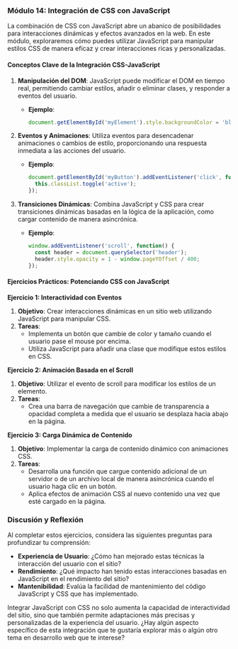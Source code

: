 ### Módulo 14: Integración de CSS con JavaScript

La combinación de CSS con JavaScript abre un abanico de posibilidades para interacciones dinámicas y efectos avanzados en la web. En este módulo, exploraremos cómo puedes utilizar JavaScript para manipular estilos CSS de manera eficaz y crear interacciones ricas y personalizadas.

#### Conceptos Clave de la Integración CSS-JavaScript

1. **Manipulación del DOM**: JavaScript puede modificar el DOM en tiempo real, permitiendo cambiar estilos, añadir o eliminar clases, y responder a eventos del usuario.
   - **Ejemplo**:
     ```javascript
     document.getElementById('myElement').style.backgroundColor = 'blue';
     ```

2. **Eventos y Animaciones**: Utiliza eventos para desencadenar animaciones o cambios de estilo, proporcionando una respuesta inmediata a las acciones del usuario.
   - **Ejemplo**:
     ```javascript
     document.getElementById('myButton').addEventListener('click', function() {
       this.classList.toggle('active');
     });
     ```

3. **Transiciones Dinámicas**: Combina JavaScript y CSS para crear transiciones dinámicas basadas en la lógica de la aplicación, como cargar contenido de manera asincrónica.
   - **Ejemplo**:
     ```javascript
     window.addEventListener('scroll', function() {
       const header = document.querySelector('header');
       header.style.opacity = 1 - window.pageYOffset / 400;
     });
     ```

#### Ejercicios Prácticos: Potenciando CSS con JavaScript

**Ejercicio 1: Interactividad con Eventos**
1. **Objetivo**: Crear interacciones dinámicas en un sitio web utilizando JavaScript para manipular CSS.
2. **Tareas**:
   - Implementa un botón que cambie de color y tamaño cuando el usuario pase el mouse por encima.
   - Utiliza JavaScript para añadir una clase que modifique estos estilos en CSS.

**Ejercicio 2: Animación Basada en el Scroll**
1. **Objetivo**: Utilizar el evento de scroll para modificar los estilos de un elemento.
2. **Tareas**:
   - Crea una barra de navegación que cambie de transparencia a opacidad completa a medida que el usuario se desplaza hacia abajo en la página.

**Ejercicio 3: Carga Dinámica de Contenido**
1. **Objetivo**: Implementar la carga de contenido dinámico con animaciones CSS.
2. **Tareas**:
   - Desarrolla una función que cargue contenido adicional de un servidor o de un archivo local de manera asincrónica cuando el usuario haga clic en un botón.
   - Aplica efectos de animación CSS al nuevo contenido una vez que esté cargado en la página.

### Discusión y Reflexión

Al completar estos ejercicios, considera las siguientes preguntas para profundizar tu comprensión:
- **Experiencia de Usuario**: ¿Cómo han mejorado estas técnicas la interacción del usuario con el sitio?
- **Rendimiento**: ¿Qué impacto han tenido estas interacciones basadas en JavaScript en el rendimiento del sitio?
- **Mantenibilidad**: Evalúa la facilidad de mantenimiento del código JavaScript y CSS que has implementado.

Integrar JavaScript con CSS no solo aumenta la capacidad de interactividad del sitio, sino que también permite adaptaciones más precisas y personalizadas de la experiencia del usuario. ¿Hay algún aspecto específico de esta integración que te gustaría explorar más o algún otro tema en desarrollo web que te interese?